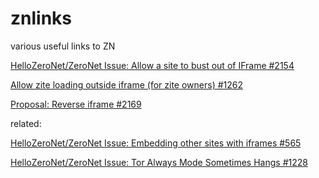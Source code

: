 # znlinks
various useful links to ZN

[HelloZeroNet/ZeroNet Issue: Allow a site to bust out of IFrame #2154](https://github.com/HelloZeroNet/ZeroNet/issues/2154)

[Allow zite loading outside iframe (for zite owners) #1262 ](https://github.com/HelloZeroNet/ZeroNet/issues/2154)

[Proposal: Reverse iframe #2169](https://github.com/HelloZeroNet/ZeroNet/issues/2169)

related: 

[HelloZeroNet/ZeroNet Issue: Embedding other sites with iframes #565](https://github.com/HelloZeroNet/ZeroNet/issues/565)

[HelloZeroNet/ZeroNet Issue: Tor Always Mode Sometimes Hangs #1228](https://github.com/HelloZeroNet/ZeroNet/issues/1228)
